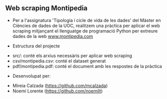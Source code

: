 
## Web scraping Montipedia


- Per a l'assignatura 'Tipología i cicle de vida de les dades' del Màster en Ciències de dades de la UOC, realitzem una pràctica per aplicar el web scraping mitjançant el llenguatge de programació Python per extreure dades de la web www.montipedia.com

- Estructura del projecte

* src/: conté els arxius necessàris per aplicar web scraping
* csv/montipedia.csv: conté el dataset generat
* pdf/montipedia.pdf: conté el document amb les respostes de la pràctica

- Desenvolupat per:
* Mireia Calzada (https://github.com/mcalzada) 
* Noemí Lorente (https://github.com/noemilt)





